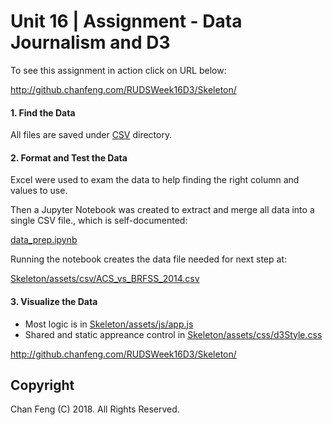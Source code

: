 # Unit 16 | Assignment - Data Journalism and D3

To see this assignment in action click on URL below: 

http://github.chanfeng.com/RUDSWeek16D3/Skeleton/

#### 1. Find the Data

All files are saved under [CSV](CSV/) directory. 

#### 2. Format and Test the Data

Excel were used to exam the data to help finding the right column and values to use.

Then a Jupyter Notebook was created to extract and merge all data into a single CSV file., which is self-documented:

[data_prep.ipynb](data_prep.ipynb)

Running the notebook creates the data file needed for next step at:

[Skeleton/assets/csv/ACS_vs_BRFSS_2014.csv](Skeleton/assets/csv/ACS_vs_BRFSS_2014.csv)

#### 3. Visualize the Data

- Most logic is in [Skeleton/assets/js/app.js](Skeleton/assets/js/app.js)
- Shared and static appreance control in [Skeleton/assets/css/d3Style.css](Skeleton/assets/css/d3Style.css)

http://github.chanfeng.com/RUDSWeek16D3/Skeleton/

## Copyright

Chan Feng (C) 2018. All Rights Reserved.
